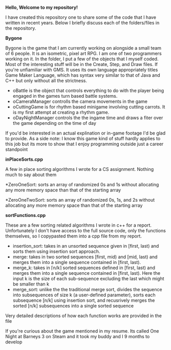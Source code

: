 **Hello, Welcome to my repository!**

I have created this repository one to share some of the code that I have written in recent years. Below I briefly discuss each of the folders/files in the repository.

**Bygone**

Bygone is the game that I am currently working on alongside a small team of 6 people. It is an isometric, pixel art RPG. I am one of two programmers working on it. In the folder, I put a few of the objects that I myself coded. 
Most of the interesting stuff will be in the Create, Step, and Draw files. If you're unfiamiliar with GMS. It uses its own language appropriately titles Game Maker Language, which has syntax very similar to that of Java and C++ but only without all the strictness.

* oBattle is the object that controls everything to do with the player being engaged in the games turn based battle systems.
* oCameraManager controlls the camera movements in the game
* oCuttingGame is for rhythm based minigame involving cutting carrots. It is my first attempt at creating a rhythm game.
* oDayNightManager controls the the ingame time and draws a fiter over the game depending on the time of day

If you'd be interested in an actual explination or in-game footage I'd be glad to provide.
As a side note: I know this game kind of stuff hardly applies to this job but its more to show that I enjoy programming outside just a career standpoint

**inPlaceSorts.cpp**

A few in place sorting algorithms I wrote for a CS assignment. Nothing much to say about them

*ZeroOneSort: sorts an array of randomized 0s and 1s without allocating any more memory space than that of the starting array

*ZeroOneTwoSort: sorts an array of randomized 0s, 1s, and 2s without allocating any more memory space than that of the starting array

**sortFunctions.cpp**

These are a few sorting related algorithms I wrote in c++ for a report. Unfortunately I don't have access to the full source code, only the functions themselves, so I copypasted them into a cpp file from my report.

* insertion_sort: takes in an unsorted sequence given in [first, last) and sorts them using insertion sort approach.
* merge: takes in two sorted sequences [first, mid) and [mid, last) and merges them into a single sequence contained in [first, last).
* merge_k: takes in ⌈n/k⌉ sorted sequences defined in [first, last) and merges them into a single sequence contained in
[first, last). Here the input k is the size of each sub-sequence excluding the last which might be smaller
than k
* merge_sort: unlike the the traditional merge sort, divides the sequence into subsequences of size k (a user-defined parameter), sorts each subsequence [n/k] using insertion sort, and recusrively merges the sorted [n/k] subsequences into a single sorted sequence

Very detailed descriptions of how each function works are provided in the file



If you're curious about the game mentioned in my resume. Its called One Night at Barneys 3 on Steam and it took my buddy and I 9 months to develop
